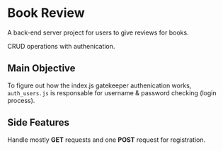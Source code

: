 # Book Review

A back-end server project for users to give reviews for books.

CRUD operations with authenication.

## Main Objective

To figure out how the index.js gatekeeper authenication works, `auth_users.js` is responsable for username & password checking (login process).

## Side Features 

Handle mostly **GET** requests and one **POST** request for registration.